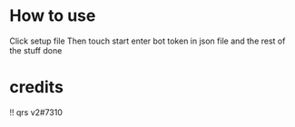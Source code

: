 # How to use
Click setup file 
Then touch start 
enter bot token in json file and the rest of the stuff
done

# credits
!! qrs v2#7310
